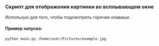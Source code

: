 ### Скрипт для отображения картинки во всплывающем окне

Использую для того, чтобы подсмотреть горячие клавиши

#### Пример запуска:
```bash
python main.py /home/user/Pictures/example.jpg
```

